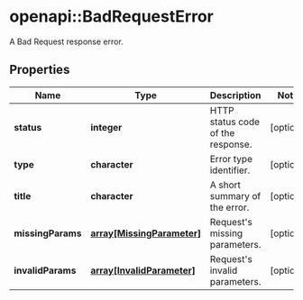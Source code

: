 # openapi::BadRequestError

A Bad Request response error.
## Properties
Name | Type | Description | Notes
------------ | ------------- | ------------- | -------------
**status** | **integer** | HTTP status code of the response. | [optional] 
**type** | **character** | Error type identifier. | [optional] 
**title** | **character** | A short summary of the error. | [optional] 
**missingParams** | [**array[MissingParameter]**](MissingParameter.md) | Request&#39;s missing parameters. | [optional] 
**invalidParams** | [**array[InvalidParameter]**](InvalidParameter.md) | Request&#39;s invalid parameters. | [optional] 


